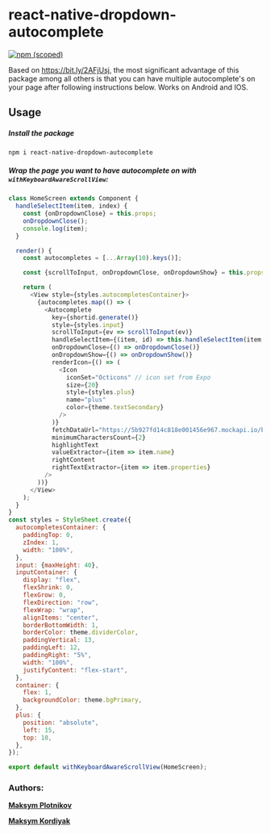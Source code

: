 # react-native-dropdown-autocomplete

[![npm (scoped)](https://img.shields.io/badge/npm-v1.0.0-blue.svg)](https://www.npmjs.com/package/react-native-dropdown-autocomplete)

Based on https://bit.ly/2AFjUsj, the most significant advantage of this package among all others is that you can have multiple autocomplete's on your page after following instructions below. Works on Android and IOS.

## Usage
##### Install the package
```
npm i react-native-dropdown-autocomplete
```

##### Wrap the page you want to have autocomplete on with ```withKeyboardAwareScrollView```:

```javascript
class HomeScreen extends Component {
  handleSelectItem(item, index) {
    const {onDropdownClose} = this.props;
    onDropdownClose();
    console.log(item);
  }

  render() {
    const autocompletes = [...Array(10).keys()];

    const {scrollToInput, onDropdownClose, onDropdownShow} = this.props;

    return (
      <View style={styles.autocompletesContainer}>
        {autocompletes.map(() => (
          <Autocomplete
            key={shortid.generate()}
            style={styles.input}
            scrollToInput={ev => scrollToInput(ev)}
            handleSelectItem={(item, id) => this.handleSelectItem(item, id)}
            onDropdownClose={() => onDropdownClose()}
            onDropdownShow={() => onDropdownShow()}
            renderIcon={() => (
              <Icon
                iconSet="Octicons" // icon set from Expo
                size={20}
                style={styles.plus}
                name="plus"
                color={theme.textSecondary}
              />
            )}
            fetchDataUrl="https://5b927fd14c818e001456e967.mockapi.io/branches"
            minimumCharactersCount={2}
            highlightText
            valueExtractor={item => item.name}
            rightContent
            rightTextExtractor={item => item.properties}
          />
        ))}
      </View>
    );
  }
}
const styles = StyleSheet.create({
  autocompletesContainer: {
    paddingTop: 0,
    zIndex: 1,
    width: "100%",
  },
  input: {maxHeight: 40},
  inputContainer: {
    display: "flex",
    flexShrink: 0,
    flexGrow: 0,
    flexDirection: "row",
    flexWrap: "wrap",
    alignItems: "center",
    borderBottomWidth: 1,
    borderColor: theme.dividerColor,
    paddingVertical: 13,
    paddingLeft: 12,
    paddingRight: "5%",
    width: "100%",
    justifyContent: "flex-start",
  },
  container: {
    flex: 1,
    backgroundColor: theme.bgPrimary,
  },
  plus: {
    position: "absolute",
    left: 15,
    top: 10,
  },
});

export default withKeyboardAwareScrollView(HomeScreen);
```

### Authors:
 **[Maksym Plotnikov](https://github.com/maksym-plotnikov)**
 
 **[Maksym Kordiyak](https://github.com/maxkordiyak)**